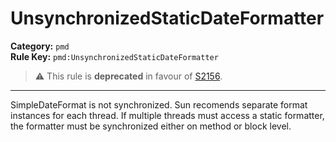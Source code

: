 # UnsynchronizedStaticDateFormatter
**Category:** `pmd`<br/>
**Rule Key:** `pmd:UnsynchronizedStaticDateFormatter`<br/>
> :warning: This rule is **deprecated** in favour of [S2156](https://rules.sonarsource.com/java/RSPEC-2156).

-----

SimpleDateFormat is not synchronized. Sun recomends separate format instances for each thread. If multiple threads must access a static formatter, the formatter must be synchronized either on method or block level.
